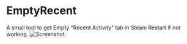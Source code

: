 # EmptyRecent
A small tool to get Empty "Recent Activity" tab in Steam
Restart if not working.
![Screenshot](https://i.imgur.com/hTOAoCC.png)
